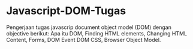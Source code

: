 # Javascript-DOM-Tugas
Pengerjaan tugas javascrip document object model (DOM) dengan objective berikut:
Apa itu DOM,
Finding HTML elements,
Changing HTML Content,
Forms,
DOM Event	DOM CSS,
Browser Object Model.
